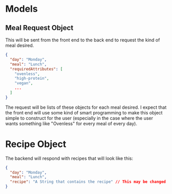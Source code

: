 # Models

## Meal Request Object
This will be sent from the front end to the back end to request the kind of meal desired.

```json
{
  "day": "Monday",
  "meal": "Lunch",
  "requiredAttributes": [
    "ovenless",
    "high-protein",
    "vegan",
    ...
  ]
}
```

The request will be lists of these objects for each meal desired. I expect that the front end will use some kind of smart programming to make this object simple to construct for the user (especially in the case where the user wants something like "Ovenless" for every meal of every day).

# Recipe Object
The backend will respond with recipes that will look like this:
```json
{
  "day": "Monday",
  "meal": "Lunch",
  "recipe": "A String that contains the recipe" // This may be changed later so that PDFs, or other media types can be included.
}
```
